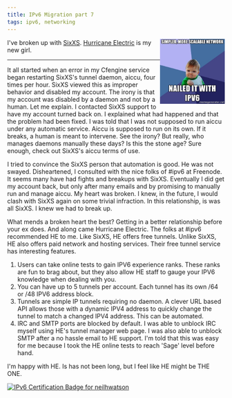 ```yaml
---
title: IPv6 Migration part 7
tags: ipv6, networking
---
```


<img style='float:right' alt='Success with IPv6' src='/static/images/ipv6-success-kid.jpg' width='150' >

I've broken up with [SixXS](https://www.sixxs.net/).
[Hurricane Electric](http://he.net) is my new girl.

---

It all started when an error in my Cfengine service began restarting SixXS's
tunnel daemon, aiccu, four times per hour. SixXS viewed this as improper
behavior and disabled my account. The irony is that my account was disabled by
a daemon and not by a human. Let me explain. I contacted SixXS support to have
my account turned back on. I explained what had happened and that the problem
had been fixed. I was told that I was not supposed to run aiccu under any
automatic service. Aiccu is supposed to run on its own. If it breaks, a human
is meant to intervene. See the irony? But really, who manages daemons manually
these days? Is this the stone age? Sure enough, check out SixXS's aiccu terms
of use.

I tried to convince the SixXS person that automation is good. He was not
swayed. Disheartened, I consulted with the nice folks of #ipv6 at Freenode. It
seems many have had fights and breakups with SixXS. Eventually I did get my
account back, but only after many emails and by promising to manually run and
manage aiccu. My heart was broken. I knew, in the future, I would clash with
SixXS again on some trivial infraction. In this relationship, is was all SixXS.
I knew we had to break up.

What mends a broken heart the best? Getting in a better relationship before
your ex does. And along came Hurricane Electric. The folks at #ipv6 recommended
HE to me. Like SixXS, HE offers free tunnels. Unlike SixXS, HE also offers paid
network and hosting services. Their free tunnel service has interesting
features.

1. Users can take online tests to gain IPV6 experience ranks. These ranks are
   fun to brag about, but they also allow HE staff to gauge your IPV6 knowledge
   when dealing with you.
1. You can have up to 5 tunnels per account. Each tunnel has its own /64 or /48
   IPV6 address block.
1. Tunnels are simple IP tunnels requiring no daemon. A clever URL based API
   allows those with a dynamic IPV4 address to quickly change the tunnel to
   match a changed IPV4 address. This can be automated.
1. IRC and SMTP ports are blocked by default. I was able to unblock IRC myself
   using HE's tunnel manager web page. I was also able to unblock SMTP after a
   no hassle email to HE support. I'm told that this was easy for me because I
   took the HE online tests to reach 'Sage' level before hand.

I'm happy with HE. Is has not been long, but I feel like HE might be THE ONE.

<a href="http://ipv6.he.net/certification/scoresheet.php?pass_name=neilhwatson" target="_blank"><img src="http://ipv6.he.net/certification/create_badge.php?pass_name=neilhwatson&amp;badge=1" style="border: 0; width: 128px; height: 128px" alt="IPv6 Certification Badge for neilhwatson"></img></a>
